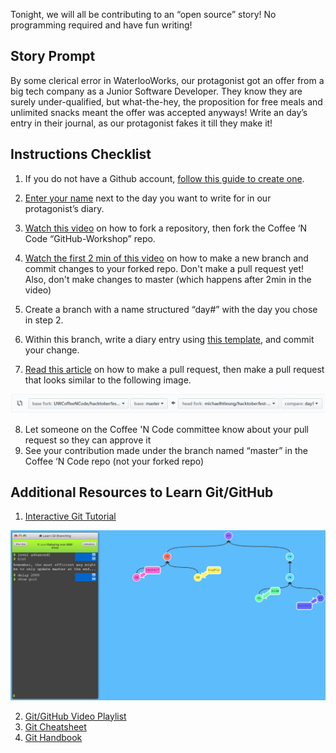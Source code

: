 Tonight, we will all be contributing to an “open source” story! No programming required and have fun writing!

## Story Prompt
By some clerical error in WaterlooWorks, our protagonist got an offer from a big tech company as a Junior Software Developer. They know they are surely under-qualified, but what-the-hey, the proposition for free meals and unlimited snacks meant the offer was accepted anyways!  Write an day’s entry in their journal, as our protagonist fakes it till they make it!

## Instructions Checklist
1.	If you do not have a Github account, [follow this guide to create one](resources/github_signup_instructions.md).

2.	[Enter your name](http://bit.ly/2C3XZ0t) next to the day you want to write for in our protagonist’s diary.

3.	[Watch this video](https://www.youtube.com/watch?v=f5grYMXbAV0) on how to fork a repository, then fork the Coffee ‘N Code “GitHub-Workshop” repo.

4.	[Watch the first 2 min of this video](https://www.youtube.com/watch?v=OVQK2zzb6U8) on how to make a new branch and commit changes to your forked repo. Don't make a pull request yet! Also, don't make changes to master (which happens after 2min in the video)

5. Create a branch with a name structured “day#” with the day you chose in step 2.

6. Within this branch, write a diary entry using [this template](resources/diary_entry_template.md), and commit your change.

7. [Read this article](https://help.github.com/articles/creating-a-pull-request-from-a-fork/) on how to make a pull request, then make a pull request that looks similar to the following image.

![PR settings](resources/img/pull-request-settings.png)

8.	Let someone on the Coffee 'N Code committee know about your pull request so they can approve it
9.	See your contribution made under the branch named “master” in the Coffee ‘N Code repo (not your forked repo)

## Additional Resources to Learn Git/GitHub
1. [Interactive Git Tutorial](https://learngitbranching.js.org/)

![Git Tutorial](resources/img/learn-git-tutorial.png)

2. [Git/GitHub Video Playlist](https://www.youtube.com/playlist?list=PL5-da3qGB5IBLMp7LtN8Nc3Efd4hJq0kD)
3. [Git Cheatsheet](https://services.github.com/on-demand/downloads/github-git-cheat-sheet.pdf)
4. [Git Handbook](https://guides.github.com/introduction/git-handbook/)
